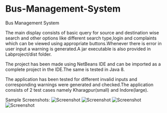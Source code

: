 # Bus-Management-System
Bus Management System

The main display consists of basic query for source and destination wise search and other options like different search type,login and complaints which can be viewed using appropriate buttons.Whenever there is error in user input a warning is generated.A jar executable is also provided in Labproject/dist folder.

The project has been made using NetBeans IDE and can be imported as a complete project in the IDE.The same is tested in Java 8.

The application has been tested for different invalid inputs and corresponding warnings were generated and checked.The application consists of 2 test cases namely Kharagpur(small) and Indore(large).

Sample Screenshots:
![Screenshot](https://cloud.githubusercontent.com/assets/19302249/24775234/901db74e-1b39-11e7-81d7-96e84e85467c.png)
![Screenshot](https://cloud.githubusercontent.com/assets/19302249/24775236/901ef41a-1b39-11e7-8ebb-61983612c791.png)
![Screenshot](https://cloud.githubusercontent.com/assets/19302249/24775235/901e8912-1b39-11e7-8e59-c540f233ad4b.png)
![Screenshot](https://cloud.githubusercontent.com/assets/19302249/24775237/90200e4a-1b39-11e7-8c2b-ff62a5dfa878.png)
